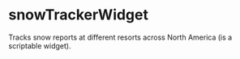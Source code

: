 # snowTrackerWidget
Tracks snow reports at different resorts across North America (is a scriptable widget).
